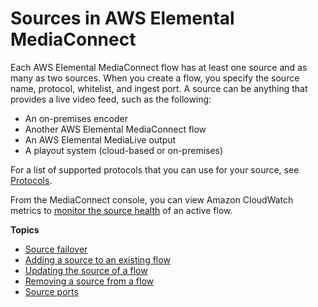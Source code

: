 # Sources in AWS Elemental MediaConnect<a name="sources"></a>

Each AWS Elemental MediaConnect flow has at least one source and as many as two sources\. When you create a flow, you specify the source name, protocol, whitelist, and ingest port\. A source can be anything that provides a live video feed, such as the following:
+ An on\-premises encoder
+ Another AWS Elemental MediaConnect flow
+ An AWS Elemental MediaLive output
+ A playout system \(cloud\-based or on\-premises\)

For a list of supported protocols that you can use for your source, see [Protocols](protocols.md)\.

From the MediaConnect console, you can view Amazon CloudWatch metrics to [monitor the source health](monitor-source-health.md) of an active flow\.

**Topics**
+ [Source failover](source-failover.md)
+ [Adding a source to an existing flow](source-adding.md)
+ [Updating the source of a flow](source-update.md)
+ [Removing a source from a flow](source-remove.md)
+ [Source ports](source-ports.md)